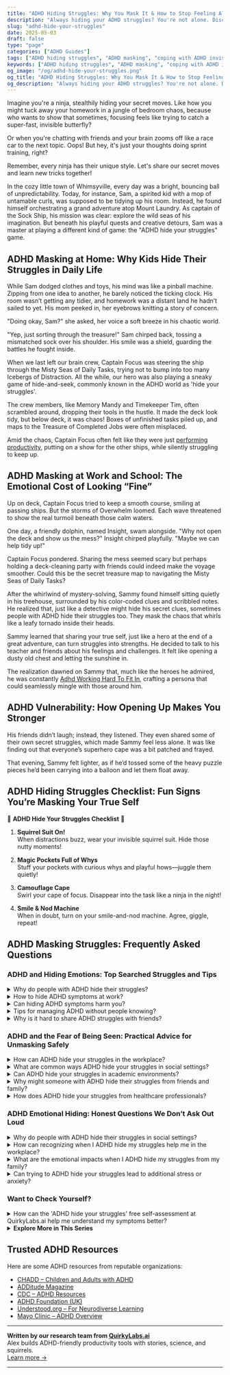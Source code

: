 ```yaml
---
title: "ADHD Hiding Struggles: Why You Mask It & How to Stop Feeling Alone"
description: "Always hiding your ADHD struggles? You're not alone. Discover why masking happens, the emotional cost, and how to start feeling safe to show the real you."
slug: "adhd-hide-your-struggles"
date: 2025-05-03
draft: false
type: "page"
categories: ["ADHD Guides"]
tags: ["ADHD hiding struggles", "ADHD masking", "coping with ADHD invisibly", "ADHD emotional challenges", "ADHD authenticity", "adult ADHD support", "ADHD mental health"]
keywords: ["ADHD hiding struggles", "ADHD masking", "coping with ADHD invisibly", "ADHD emotional challenges", "ADHD authenticity", "adult ADHD support", "ADHD mental health"]
og_image: "/og/adhd-hide-your-struggles.png"
og_title: "ADHD Hiding Struggles: Why You Mask It & How to Stop Feeling Alone"
og_description: "Always hiding your ADHD struggles? You're not alone. Discover why masking happens, the emotional cost, and how to start feeling safe to show the real you."
---
```



Imagine you're a ninja, stealthily hiding your secret moves. Like how you might tuck away your homework in a jungle of bedroom chaos, because who wants to show that sometimes, focusing feels like trying to catch a super-fast, invisible butterfly?

Or when you're chatting with friends and your brain zooms off like a race car to the next topic. Oops! But hey, it's just your thoughts doing sprint training, right?

Remember, every ninja has their unique style. Let's share our secret moves and learn new tricks together!

In the cozy little town of Whimsyville, every day was a bright, bouncing ball of unpredictability. Today, for instance, Sam, a spirited kid with a mop of untamable curls, was supposed to be tidying up his room. Instead, he found himself orchestrating a grand adventure atop Mount Laundry. As captain of the Sock Ship, his mission was clear: explore the wild seas of his imagination. But beneath his playful quests and creative detours, Sam was a master at playing a different kind of game: the "ADHD hide your struggles" game.

## ADHD Masking at Home: Why Kids Hide Their Struggles in Daily Life

While Sam dodged clothes and toys, his mind was like a pinball machine. Zipping from one idea to another, he barely noticed the ticking clock. His room wasn’t getting any tidier, and homework was a distant land he hadn’t sailed to yet. His mom peeked in, her eyebrows knitting a story of concern.

"Doing okay, Sam?" she asked, her voice a soft breeze in his chaotic world.

"Yep, just sorting through the treasure!" Sam chirped back, tossing a mismatched sock over his shoulder. His smile was a shield, guarding the battles he fought inside.

When we last left our brain crew, Captain Focus was steering the ship through the Misty Seas of Daily Tasks, trying not to bump into too many Icebergs of Distraction. All the while, our hero was also playing a sneaky game of hide-and-seek, commonly known in the ADHD world as 'hide your struggles'.

The crew members, like Memory Mandy and Timekeeper Tim, often scrambled around, dropping their tools in the hustle. It made the deck look tidy, but below deck, it was chaos! Boxes of unfinished tasks piled up, and maps to the Treasure of Completed Jobs were often misplaced.

Amid the chaos, Captain Focus often felt like they were just [performing productivity](/pages/adhd-performative-productivity/), putting on a show for the other ships, while silently struggling to keep up.

## ADHD Masking at Work and School: The Emotional Cost of Looking “Fine”

Up on deck, Captain Focus tried to keep a smooth course, smiling at passing ships. But the storms of Overwhelm loomed. Each wave threatened to show the real turmoil beneath those calm waters.

One day, a friendly dolphin, named Insight, swam alongside. "Why not open the deck and show us the mess?" Insight chirped playfully. "Maybe we can help tidy up!"

Captain Focus pondered. Sharing the mess seemed scary but perhaps holding a deck-cleaning party with friends could indeed make the voyage smoother. Could this be the secret treasure map to navigating the Misty Seas of Daily Tasks?

After the whirlwind of mystery-solving, Sammy found himself sitting quietly in his treehouse, surrounded by his color-coded clues and scribbled notes. He realized that, just like a detective might hide his secret clues, sometimes people with ADHD hide their struggles too. They mask the chaos that whirls like a leafy tornado inside their heads.

Sammy learned that sharing your true self, just like a hero at the end of a great adventure, can turn struggles into strengths. He decided to talk to his teacher and friends about his feelings and challenges. It felt like opening a dusty old chest and letting the sunshine in.

The realization dawned on Sammy that, much like the heroes he admired, he was constantly [Adhd Working Hard To Fit In](/pages/adhd-working-hard-to-fit-in/), crafting a persona that could seamlessly mingle with those around him.

##	ADHD Vulnerability: How Opening Up Makes You Stronger

His friends didn’t laugh; instead, they listened. They even shared some of their own secret struggles, which made Sammy feel less alone. It was like finding out that everyone’s superhero cape was a bit patched and frayed.

That evening, Sammy felt lighter, as if he’d tossed some of the heavy puzzle pieces he’d been carrying into a balloon and let them float away.

## ADHD Hiding Struggles Checklist: Fun Signs You’re Masking Your True Self

🌟 **ADHD Hide Your Struggles Checklist** 🌟

1. **Squirrel Suit On!**  
   When distractions buzz, wear your invisible squirrel suit. Hide those nutty moments!

2. **Magic Pockets Full of Whys**  
   Stuff your pockets with curious whys and playful hows—juggle them quietly!

3. **Camouflage Cape**  
   Swirl your cape of focus. Disappear into the task like a ninja in the night!

4. **Smile & Nod Machine**  
   When in doubt, turn on your smile-and-nod machine. Agree, giggle, repeat!

## ADHD Masking Struggles: Frequently Asked Questions



### ADHD and Hiding Emotions: Top Searched Struggles and Tips

<details><summary>Why do people with ADHD hide their struggles?</summary><p>Oh, it’s quite common for folks with ADHD to keep their struggles under wraps, and there’s a bouquet of reasons why. Many worry about being misunderstood or judged because ADHD can be seen differently by people who aren’t familiar with it. There’s also a bit of fear about being seen as less capable or reliable, especially in professional or academic settings. It’s really about seeking acceptance and fearing that their true challenges might not be met with empathy or understanding. Remember, everyone needs a safe space to share and be themselves, and finding or creating that space can be hugely liberating.</p></details>
<details><summary>How to hide ADHD symptoms at work?</summary><p>It’s understandable that you might feel the need to minimize your ADHD symptoms at work, especially in environments that value consistency and focus. One strategy could be to utilize tools like planners or digital apps to keep on top of your tasks and deadlines, which can help manage time management challenges. Additionally, breaking tasks into smaller, manageable steps can also aid in maintaining focus and productivity. Remember, it’s also okay to seek accommodations or share your needs with HR if you feel comfortable, as this can lead to a more supportive work environment.</p></details>
<details><summary>Can hiding ADHD symptoms harm you?</summary><p>Absolutely, hiding ADHD symptoms can sometimes lead to more stress and pressure on yourself. When you mask what you're truly experiencing, it can prevent you from receiving the understanding and support you might really need. It's like carrying a heavy backpack that no one else can see — eventually, the weight can really wear you down. Remember, it's okay to seek help and share your experiences; doing so can lighten your load and connect you with resources that make managing ADHD a bit easier.</p></details>
<details><summary>Tips for managing ADHD without people knowing?</summary><p>Absolutely, managing ADHD discreetly is completely doable with some clever strategies! One effective approach is to use digital tools and apps that help with organization and time management—think calendars, reminders, and to-do lists, all subtly accessible on your phone or computer. Also, try incorporating short, regular breaks into your day to manage energy levels and focus without drawing attention. And remember, little habits like carrying a small notebook for jotting down thoughts and tasks can be a discreet lifeline, helping you stay on track in a calm, collected manner.</p></details>
<details><summary>Why is it hard to share ADHD struggles with friends?</summary><p>Sharing your ADHD struggles with friends can sometimes feel daunting because it’s deeply personal and often misunderstood. ADHD involves challenges that aren't always visible, so explaining them can be tough when others might not see the full impact it has on your daily life. Plus, there’s often a fear that friends may not take your experiences seriously or might judge you based on stereotypes rather than understanding. Remember, it’s completely okay to choose who to open up to and when, ensuring you feel safe and supported in those conversations.</p></details>



### ADHD and the Fear of Being Seen: Practical Advice for Unmasking Safely

<details><summary>How can ADHD hide your struggles in the workplace?</summary><p>Absolutely, ADHD can be quite the stealthy companion in a work environment! Often, the challenges linked with ADHD like time management, organization, or maintaining focus can be masked by personal coping mechanisms that you've naturally developed over time. You might be putting in extra hours to meet deadlines or using high energy levels to compensate for difficulties with attention, which can make your struggles less visible to others. It’s important to recognize and acknowledge these hidden efforts; they're a significant part of your workday and deserve understanding and support.</p></details>
<details><summary>What are common ways ADHD hide your struggles in social settings?</summary><p>Absolutely, it's quite clever how ADHD can mask itself, especially in social scenarios. Many individuals with ADHD might overcompensate by becoming the life of the party or by making lots of jokes, which keeps the spotlight on their strengths, like creativity and humor. Others might become quite withdrawn, staying quiet to avoid saying something out of turn or missing key pieces of conversations. It's like a natural coping mechanism to blend in and manage the social world in a way that feels safest.</p></details>
<details><summary>Can ADHD hide your struggles in academic environments?</summary><p>Absolutely, ADHD can be quite sneaky in how it shows up, especially in academic settings. Many individuals with ADHD are really good at compensating for their challenges, which might make it look like they're sailing smoothly when they're actually paddling hard under the surface. This can sometimes delay the recognition of ADHD, as struggles may not be immediately obvious to teachers or even to the individuals themselves. It’s important to recognize such hidden struggles and seek understanding and support, as everyone deserves to feel at ease in their learning journey.</p></details>
<details><summary>Why might someone with ADHD hide their struggles from friends and family?</summary><p>It's quite common for individuals with ADHD to keep their struggles under wraps when it comes to friends and family. Sometimes, this stems from a fear of being misunderstood or judged, as ADHD can affect behavior in ways that aren’t always obvious to others. There might also be concerns about burdening loved ones or a desire to avoid any stigma associated with ADHD. Remember, it’s perfectly okay to choose your own comfort level when sharing personal experiences, and seeking a supportive community when you’re ready can be incredibly affirming.</p></details>
<details><summary>How does ADHD hide your struggles from healthcare professionals?</summary><p>ADHD can be a bit sneaky when it comes to showing its full picture to healthcare professionals. Often, people with ADHD have developed coping mechanisms that mask their struggles in short, clinical settings, making their ADHD less noticeable. Plus, symptoms like inattention or forgetfulness can be mistakenly attributed to personality quirks or situational factors rather than being recognized as part of ADHD. It's important to share your experiences openly and thoroughly with your healthcare provider to help them see the full scope of what you're dealing with.</p></details>



### ADHD Emotional Hiding: Honest Questions We Don’t Ask Out Loud

<details><summary>Why do people with ADHD hide their struggles in social settings?</summary><p>People with ADHD might hide their struggles in social settings because they often feel the pressure to fit in or worry about being misunderstood. It's common to fear that others might judge their symptoms as odd or disruptive, so they put a lot of energy into masking their true experiences. This can be really exhausting, but it's important to remember that you're not alone in feeling this way. Finding supportive friends who understand, or communities where you can be open, can make a big difference in feeling more at ease and accepted.</p></details>
<details><summary>How can recognizing when I ADHD hide my struggles help me in the workplace?</summary><p>Recognizing when you're masking your ADHD struggles at work can be incredibly empowering. By being aware of this, you can start to ask for the specific accommodations or support you need to thrive, like structured schedules or regular breaks. This self-awareness also helps in building authentic relationships with colleagues, as you feel more comfortable sharing your challenges and strengths. Ultimately, it leads to a more supportive and productive work environment where you can truly shine.</p></details>
<details><summary>What are the emotional impacts when I ADHD hide my struggles from my family?</summary><p>Oh, hiding your struggles can feel like wearing a heavy backpack that no one else can see. It's common to experience a mix of emotions, such as loneliness, because you might feel isolated in your experiences, or anxiety from worrying about being misunderstood or judged. It's also quite normal to feel exhausted from managing everything on your own. Remember, sharing your challenges with trusted family members can lighten your load significantly, allowing you to feel supported and understood.</p></details>
<details><summary>Can trying to ADHD hide your struggles lead to additional stress or anxiety?</summary><p>Absolutely, trying to hide your ADHD struggles can definitely lead to more stress or anxiety. It's like holding a beach ball under water — it takes a lot of effort and can be really exhausting! When you spend energy trying to appear 'normal' or manage everything on your own without support, it can increase feelings of isolation or failure. Remember, it’s perfectly okay to seek help and share your struggles with trusted people or professionals who can offer support and understanding.</p></details>



### Want to Check Yourself?

<details><summary>How can the 'ADHD hide your struggles' free self-assessment at QuirkyLabs.ai help me understand my symptoms better?</summary><p>The 'ADHD Hide Your Struggles' self-assessment at QuirkyLabs.ai is a thoughtful tool designed to help you uncover some of the less obvious ways ADHD might be affecting your daily life. By walking you through a series of insightful questions, it gently guides you to reflect on behaviors and challenges you might not have initially connected to your ADHD. This can lead to a deeper understanding of your experiences and provide clarity on why certain tasks can feel more difficult for you. It's a great step towards self-discovery and managing your symptoms more effectively in a supportive, non-judgmental way.</p></details>

<script type="application/ld+json">
{
  "@context": "https://schema.org",
  "@type": "FAQPage",
  "mainEntity": [
    {
      "@type": "Question",
      "name": "Why do people with ADHD hide their struggles?",
      "acceptedAnswer": {
        "@type": "Answer",
        "text": "Oh, it\u2019s quite common for folks with ADHD to keep their struggles under wraps, and there\u2019s a bouquet of reasons why. Many worry about being misunderstood or judged because ADHD can be seen differently by people who aren\u2019t familiar with it. There\u2019s also a bit of fear about being seen as less capable or reliable, especially in professional or academic settings. It\u2019s really about seeking acceptance and fearing that their true challenges might not be met with empathy or understanding. Remember, everyone needs a safe space to share and be themselves, and finding or creating that space can be hugely liberating."
      }
    },
    {
      "@type": "Question",
      "name": "How to hide ADHD symptoms at work?",
      "acceptedAnswer": {
        "@type": "Answer",
        "text": "It\u2019s understandable that you might feel the need to minimize your ADHD symptoms at work, especially in environments that value consistency and focus. One strategy could be to utilize tools like planners or digital apps to keep on top of your tasks and deadlines, which can help manage time management challenges. Additionally, breaking tasks into smaller, manageable steps can also aid in maintaining focus and productivity. Remember, it\u2019s also okay to seek accommodations or share your needs with HR if you feel comfortable, as this can lead to a more supportive work environment."
      }
    },
    {
      "@type": "Question",
      "name": "Can hiding ADHD symptoms harm you?",
      "acceptedAnswer": {
        "@type": "Answer",
        "text": "Absolutely, hiding ADHD symptoms can sometimes lead to more stress and pressure on yourself. When you mask what you're truly experiencing, it can prevent you from receiving the understanding and support you might really need. It's like carrying a heavy backpack that no one else can see \u2014 eventually, the weight can really wear you down. Remember, it's okay to seek help and share your experiences; doing so can lighten your load and connect you with resources that make managing ADHD a bit easier."
      }
    },
    {
      "@type": "Question",
      "name": "Tips for managing ADHD without people knowing?",
      "acceptedAnswer": {
        "@type": "Answer",
        "text": "Absolutely, managing ADHD discreetly is completely doable with some clever strategies! One effective approach is to use digital tools and apps that help with organization and time management\u2014think calendars, reminders, and to-do lists, all subtly accessible on your phone or computer. Also, try incorporating short, regular breaks into your day to manage energy levels and focus without drawing attention. And remember, little habits like carrying a small notebook for jotting down thoughts and tasks can be a discreet lifeline, helping you stay on track in a calm, collected manner."
      }
    },
    {
      "@type": "Question",
      "name": "Why is it hard to share ADHD struggles with friends?",
      "acceptedAnswer": {
        "@type": "Answer",
        "text": "Sharing your ADHD struggles with friends can sometimes feel daunting because it\u2019s deeply personal and often misunderstood. ADHD involves challenges that aren't always visible, so explaining them can be tough when others might not see the full impact it has on your daily life. Plus, there\u2019s often a fear that friends may not take your experiences seriously or might judge you based on stereotypes rather than understanding. Remember, it\u2019s completely okay to choose who to open up to and when, ensuring you feel safe and supported in those conversations."
      }
    }
  ]
}
</script>
<script type="application/ld+json">
{
  "@context": "https://schema.org",
  "@type": "Article",
  "author": {
    "@type": "Person",
    "name": "QuirkyLabs",
    "url": "https://quirkylabs.ai/about"
  },
  "headline": "\"Unlock Joy: How 'ADHD Hide Your Struggles' Frees You!\"",
  "mainEntityOfPage": "https://blog.quirkylabs.ai/pages/adhd-hide-your-struggles/",
  "datePublished": "2025-05-03"
}
</script>
<script type="application/ld+json">
{
  "@context": "https://schema.org",
  "@type": "BreadcrumbList",
  "itemListElement": [
    {
      "@type": "ListItem",
      "position": 1,
      "name": "Home",
      "item": "https://quirkylabs.ai/"
    },
    {
      "@type": "ListItem",
      "position": 2,
      "name": "Blog",
      "item": "https://blog.quirkylabs.ai/"
    },
    {
      "@type": "ListItem",
      "position": 3,
      "name": "\"Unlock Joy: How 'ADHD Hide Your Struggles' Frees You!\"",
      "item": "https://blog.quirkylabs.ai/pages/adhd-hide-your-struggles/"
    }
  ]
}
</script>

<details>
<summary><strong>Explore More in This Series</strong></summary>

- [Adhd Performative Productivity](/pages/adhd-performative-productivity/)
- [Adhd Working Hard To Fit In](/pages/adhd-working-hard-to-fit-in/)
- [Adhd Fear Of Being Found Out](/pages/adhd-fear-of-being-found-out/)
- [Adhd Validation Hunger](/pages/adhd-validation-hunger/)
- [Adhd Fake Success](/pages/adhd-fake-success/)
- [Adhd Self Sabotage](/pages/adhd-self-sabotage/)
- [Adhd Emotional Collapse](/pages/adhd-emotional-collapse/)
- [Adhd Overexplaining Yourself](/pages/adhd-overexplaining-yourself/)
</details>



## Trusted ADHD Resources

Here are some ADHD resources from reputable organizations:

- [CHADD – Children and Adults with ADHD](https://chadd.org)
- [ADDitude Magazine](https://www.additudemag.com)
- [CDC – ADHD Resources](https://www.cdc.gov/ncbddd/adhd)
- [ADHD Foundation (UK)](https://www.adhdfoundation.org.uk)
- [Understood.org – For Neurodiverse Learning](https://www.understood.org)
- [Mayo Clinic – ADHD Overview](https://www.mayoclinic.org/diseases-conditions/adhd)


---

**Written by our research team from [QuirkyLabs.ai](https://quirkylabs.ai)**  
Alex builds ADHD-friendly productivity tools with stories, science, and squirrels.  
[Learn more →](https://quirkylabs.ai)

---